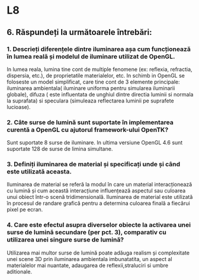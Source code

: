 # L8
## 6. **Răspundeți la următoarele întrebări:**

  ### 1. Descrieți diferențele dintre iluminarea așa cum funcționează în lumea reală și modelul de iluminare utilizat de OpenGL.
  
  In lumea reala, lumina tine cont de multiple fenomene (ex: reflexia, refractia, dispersia, etc.), de proprietatile materialelor, etc. In schimb in OpenGL se foloseste un model simplificat, care tine cont de 3 elemente principale: iluminarea ambientala( iluminare uniforma pentru simularea iluminarii globale), difuza ( este influentata de unghiul dintre directia luminii si normala la suprafata) si speculara (simuleaza reflectarea luminii pe suprafete lucioase).
      
  ### 2. Câte surse de lumină sunt suportate în implementarea curentă a OpenGL cu ajutorul framework-ului OpenTK?
  
  Sunt suportate 8 surse de iluminare. In ultima versiune OpenGL 4.6 sunt suportate 128 de surse de limina simultane.

  ### 3. Definiți iluminarea de material și specificați unde și când este utilizată aceasta.
  
  Iluminarea de material se referă la modul în care un material interacționează cu lumină și cum această interacțiune influențează aspectul sau culoarea unui obiect într-o scenă tridimensională. Iluminarea de material este utilizată în procesul de randare grafică pentru a determina culoarea finală a fiecărui pixel pe ecran.
      
  ### 4. Care este efectul asupra diverselor obiecte la activarea unei surse de lumină secundare (per pct. 3), comparativ cu utilizarea unei singure surse de lumină?
  
  Utilizarea mai multor surse de lumină poate adăuga realism și complexitate unei scene 3D prin iluminarea ambientala imbunatatita, un aspect al materialelor mai nuantate, adaugarea de reflexii,straluciri si umbre aditionale.
